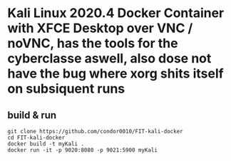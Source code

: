 # Kali Linux 2020.4 Docker Container with XFCE Desktop over VNC / noVNC, has the tools for the cyberclasse aswell, also dose not have the bug where xorg shits itself on subsiquent runs

## build & run

```
git clone https://github.com/condor0010/FIT-kali-docker
cd FIT-kali-docker
docker build -t myKali .
docker run -it -p 9020:8080 -p 9021:5900 myKali
```
